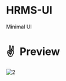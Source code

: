 # HRMS-UI
Minimal UI

# ✌ Preview
![2](https://github.com/user-attachments/assets/41dd57b6-a189-4b1a-b986-eade85608563)
